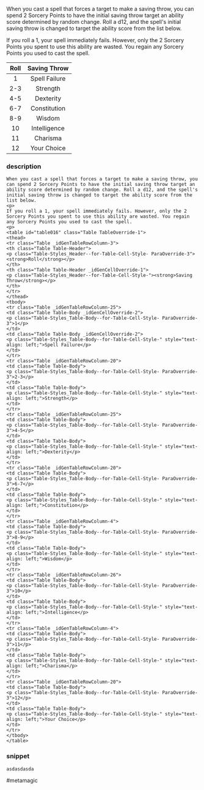 When you cast a spell that forces a target to make a saving throw, you can spend 2 Sorcery Points to have the initial saving throw target an ability score determined by random change. Roll a d12, and the spell's initial saving throw is changed to target the ability score from the list below.

If you roll a 1, your spell immediately fails. However, only the 2 Sorcery Points you spent to use this ability are wasted. You regain any Sorcery Points you used to cast the spell.

| **Roll** | **Saving Throw** |
| :------: | :--------------: |
|    1     |  Spell Failure   |
|   2-3    |     Strength     |
|   4-5    |    Dexterity     |
|   6-7    |   Constitution   |
|   8-9    |      Wisdom      |
|    10    |   Intelligence   |
|    11    |     Charisma     |
|    12    |   Your Choice    |
 ### description
```
When you cast a spell that forces a target to make a saving throw, you can spend 2 Sorcery Points to have the initial saving throw target an ability score determined by random change. Roll a d12, and the spell's initial saving throw is changed to target the ability score from the list below.
<p>
If you roll a 1, your spell immediately fails. However, only the 2 Sorcery Points you spent to use this ability are wasted. You regain any Sorcery Points you used to cast the spell.
<p>
<table id="table016" class="Table TableOverride-1">
<thead>
<tr class="Table _idGenTableRowColumn-3">
<th class="Table Table-Header">
<p class="Table-Styles_Header--for-Table-Cell-Style- ParaOverride-3"><strong>Roll</strong></p>
</th>
<th class="Table Table-Header _idGenCellOverride-1">
<p class="Table-Styles_Header--for-Table-Cell-Style-"><strong>Saving Throw</strong></p>
</th>
</tr>
</thead>
<tbody>
<tr class="Table _idGenTableRowColumn-25">
<td class="Table Table-Body _idGenCellOverride-2">
<p class="Table-Styles_Table-Body--for-Table-Cell-Style- ParaOverride-3">1</p>
</td>
<td class="Table Table-Body _idGenCellOverride-2">
<p class="Table-Styles_Table-Body--for-Table-Cell-Style-" style="text-align: left;">Spell Failure</p>
</td>
</tr>
<tr class="Table _idGenTableRowColumn-20">
<td class="Table Table-Body">
<p class="Table-Styles_Table-Body--for-Table-Cell-Style- ParaOverride-3">2-3</p>
</td>
<td class="Table Table-Body">
<p class="Table-Styles_Table-Body--for-Table-Cell-Style-" style="text-align: left;">Strength</p>
</td>
</tr>
<tr class="Table _idGenTableRowColumn-25">
<td class="Table Table-Body">
<p class="Table-Styles_Table-Body--for-Table-Cell-Style- ParaOverride-3">4-5</p>
</td>
<td class="Table Table-Body">
<p class="Table-Styles_Table-Body--for-Table-Cell-Style-" style="text-align: left;">Dexterity</p>
</td>
</tr>
<tr class="Table _idGenTableRowColumn-20">
<td class="Table Table-Body">
<p class="Table-Styles_Table-Body--for-Table-Cell-Style- ParaOverride-3">6-7</p>
</td>
<td class="Table Table-Body">
<p class="Table-Styles_Table-Body--for-Table-Cell-Style-" style="text-align: left;">Constitution</p>
</td>
</tr>
<tr class="Table _idGenTableRowColumn-4">
<td class="Table Table-Body">
<p class="Table-Styles_Table-Body--for-Table-Cell-Style- ParaOverride-3">8-9</p>
</td>
<td class="Table Table-Body">
<p class="Table-Styles_Table-Body--for-Table-Cell-Style-" style="text-align: left;">Wisdom</p>
</td>
</tr>
<tr class="Table _idGenTableRowColumn-26">
<td class="Table Table-Body">
<p class="Table-Styles_Table-Body--for-Table-Cell-Style- ParaOverride-3">10</p>
</td>
<td class="Table Table-Body">
<p class="Table-Styles_Table-Body--for-Table-Cell-Style-" style="text-align: left;">Intelligence</p>
</td>
</tr>
<tr class="Table _idGenTableRowColumn-4">
<td class="Table Table-Body">
<p class="Table-Styles_Table-Body--for-Table-Cell-Style- ParaOverride-3">11</p>
</td>
<td class="Table Table-Body">
<p class="Table-Styles_Table-Body--for-Table-Cell-Style-" style="text-align: left;">Charisma</p>
</td>
</tr>
<tr class="Table _idGenTableRowColumn-20">
<td class="Table Table-Body">
<p class="Table-Styles_Table-Body--for-Table-Cell-Style- ParaOverride-3">12</p>
</td>
<td class="Table Table-Body">
<p class="Table-Styles_Table-Body--for-Table-Cell-Style-" style="text-align: left;">Your Choice</p>
</td>
</tr>
</tbody>
</table>
```

### snippet
```
asdasdasda
```

#metamagic
